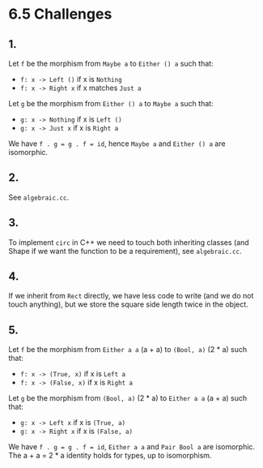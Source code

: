 # 6.5 Challenges

## 1.
Let `f` be the morphism from `Maybe a` to `Either () a` such that:
- `f: x -> Left ()` if x is `Nothing`
- `f: x -> Right x` if x matches `Just a`

Let `g` be the morphism from `Either () a` to `Maybe a` such that:
- `g: x -> Nothing` if x is `Left ()`
- `g: x -> Just x` if x is `Right a`

We have `f . g = g . f = id`, hence `Maybe a` and `Either () a` are isomorphic.

## 2.
See `algebraic.cc`.

## 3.
To implement `circ` in C++ we need to touch both inheriting classes (and Shape if we want the function to be a requirement), see `algebraic.cc`.

## 4.
If we inherit from `Rect` directly, we have less code to write (and we do not touch anything), but we store the square side length twice in the object.

## 5.
Let `f` be the morphism from `Either a a` (a + a) to `(Bool, a)` (2 * a) such that:
- `f: x -> (True, x)` if x is `Left a`
- `f: x -> (False, x)` if x is `Right a`

Let `g` be the morphism from `(Bool, a)` (2 * a) to `Either a a` (a + a)  such that:
- `g: x -> Left x` if x is `(True, a)`
- `g: x -> Right x` if x is `(False, a)`

We have `f . g = g . f = id`, `Either a a` and `Pair Bool a` are isomorphic. The a + a = 2 * a identity holds for types, up to isomorphism.
